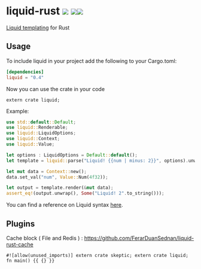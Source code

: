 liquid-rust [![](https://travis-ci.org/cobalt-org/liquid-rust.svg?branch=master)](https://travis-ci.org/cobalt-org/liquid-rust) [![](https://img.shields.io/crates/v/liquid.svg)](https://crates.io/crates/liquid)[![](https://coveralls.io/repos/github/cobalt-org/liquid-rust/badge.svg?branch=master)](https://coveralls.io/github/cobalt-org/liquid-rust?branch=master)
===========

[Liquid templating](http://liquidmarkup.org/) for Rust

Usage
----------

To include liquid in your project add the following to your Cargo.toml:

```toml
[dependencies]
liquid = "0.4"
```

Now you can use the crate in your code
```rust,ignore
extern crate liquid;
```

Example:
```rust
use std::default::Default;
use liquid::Renderable;
use liquid::LiquidOptions;
use liquid::Context;
use liquid::Value;

let options : LiquidOptions = Default::default();
let template = liquid::parse("Liquid! {{num | minus: 2}}", options).unwrap();

let mut data = Context::new();
data.set_val("num", Value::Num(4f32));

let output = template.render(&mut data);
assert_eq!(output.unwrap(), Some("Liquid! 2".to_string()));
```

You can find a reference on Liquid syntax [here](https://github.com/Shopify/liquid/wiki/Liquid-for-Designers).

Plugins
--------
Cache block ( File and Redis ) : https://github.com/FerarDuanSednan/liquid-rust-cache



```rust,skeptic-template
#![allow(unused_imports)] extern crate skeptic; extern crate liquid; fn main() {{ {} }}
```
